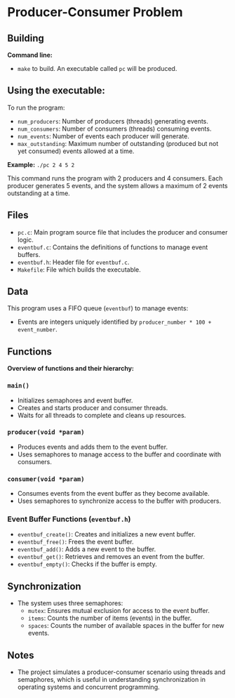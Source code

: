 # Producer-Consumer Problem

## Building

**Command line:**

- `make` to build. An executable called `pc` will be produced.

## Using the executable:

To run the program:

- `num_producers`: Number of producers (threads) generating events.
- `num_consumers`: Number of consumers (threads) consuming events.
- `num_events`: Number of events each producer will generate.
- `max_outstanding`: Maximum number of outstanding (produced but not yet consumed) events allowed at a time.

**Example:** `./pc 2 4 5 2`

This command runs the program with 2 producers and 4 consumers. Each producer generates 5 events, and the system allows a maximum of 2 events outstanding at a time.

## Files

- `pc.c`: Main program source file that includes the producer and consumer logic.
- `eventbuf.c`: Contains the definitions of functions to manage event buffers.
- `eventbuf.h`: Header file for `eventbuf.c`.
- `Makefile`: File which builds the executable.

## Data

This program uses a FIFO queue (`eventbuf`) to manage events:

- Events are integers uniquely identified by `producer_number * 100 + event_number`.

## Functions

**Overview of functions and their hierarchy:**

### `main()`

- Initializes semaphores and event buffer.
- Creates and starts producer and consumer threads.
- Waits for all threads to complete and cleans up resources.

### `producer(void *param)`

- Produces events and adds them to the event buffer.
- Uses semaphores to manage access to the buffer and coordinate with consumers.

### `consumer(void *param)`

- Consumes events from the event buffer as they become available.
- Uses semaphores to synchronize access to the buffer with producers.

### Event Buffer Functions (`eventbuf.h`)

- `eventbuf_create()`: Creates and initializes a new event buffer.
- `eventbuf_free()`: Frees the event buffer.
- `eventbuf_add()`: Adds a new event to the buffer.
- `eventbuf_get()`: Retrieves and removes an event from the buffer.
- `eventbuf_empty()`: Checks if the buffer is empty.

## Synchronization

- The system uses three semaphores:
  - `mutex`: Ensures mutual exclusion for access to the event buffer.
  - `items`: Counts the number of items (events) in the buffer.
  - `spaces`: Counts the number of available spaces in the buffer for new events.

## Notes

- The project simulates a producer-consumer scenario using threads and semaphores, which is useful in understanding synchronization in operating systems and concurrent programming.
